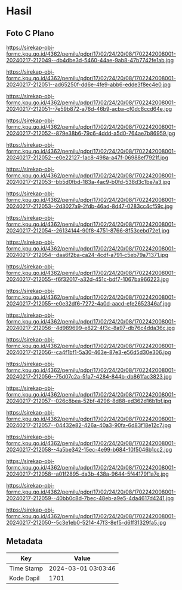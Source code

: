 # Hasil

## Foto C Plano

https://sirekap-obj-formc.kpu.go.id/4362/pemilu/pdpr/17/02/24/20/08/1702242008001-20240217-212049--db4dbe3d-5460-44ae-9ab8-47b7742fe1ab.jpg

https://sirekap-obj-formc.kpu.go.id/4362/pemilu/pdpr/17/02/24/20/08/1702242008001-20240217-212051--ad65250f-dd6e-4fe9-abb6-edde3f8ec4e0.jpg

https://sirekap-obj-formc.kpu.go.id/4362/pemilu/pdpr/17/02/24/20/08/1702242008001-20240217-212051--7e59b872-a76d-46b9-acba-cf0dc8ccd64e.jpg

https://sirekap-obj-formc.kpu.go.id/4362/pemilu/pdpr/17/02/24/20/08/1702242008001-20240217-212052--879e38b6-79c6-4ddd-a5d0-764ae7b86959.jpg

https://sirekap-obj-formc.kpu.go.id/4362/pemilu/pdpr/17/02/24/20/08/1702242008001-20240217-212052--e0e22127-1ac8-498a-a47f-06988ef7921f.jpg

https://sirekap-obj-formc.kpu.go.id/4362/pemilu/pdpr/17/02/24/20/08/1702242008001-20240217-212053--bb5d0fbd-183a-4ac9-b0fd-538d3c1be7a3.jpg

https://sirekap-obj-formc.kpu.go.id/4362/pemilu/pdpr/17/02/24/20/08/1702242008001-20240217-212053--2d3027a9-2fdb-46ad-8d47-0283cc4cf59c.jpg

https://sirekap-obj-formc.kpu.go.id/4362/pemilu/pdpr/17/02/24/20/08/1702242008001-20240217-212054--26134144-90f8-4751-8766-8f53cebd72e1.jpg

https://sirekap-obj-formc.kpu.go.id/4362/pemilu/pdpr/17/02/24/20/08/1702242008001-20240217-212054--daa6f2ba-ca24-4cdf-a791-c5eb79a71371.jpg

https://sirekap-obj-formc.kpu.go.id/4362/pemilu/pdpr/17/02/24/20/08/1702242008001-20240217-212055--f6f32017-a32d-451c-bdf7-1067ba966223.jpg

https://sirekap-obj-formc.kpu.go.id/4362/pemilu/pdpr/17/02/24/20/08/1702242008001-20240217-212055--e0e32df6-7272-4a0d-aacd-efe2652346af.jpg

https://sirekap-obj-formc.kpu.go.id/4362/pemilu/pdpr/17/02/24/20/08/1702242008001-20240217-212056--4d989699-e822-4f3c-8a97-db76c4dda36c.jpg

https://sirekap-obj-formc.kpu.go.id/4362/pemilu/pdpr/17/02/24/20/08/1702242008001-20240217-212056--ca4f1bf1-5a30-463e-87e3-e56d5d30e306.jpg

https://sirekap-obj-formc.kpu.go.id/4362/pemilu/pdpr/17/02/24/20/08/1702242008001-20240217-212056--75d07c2a-51a7-4284-844b-db861fac3823.jpg

https://sirekap-obj-formc.kpu.go.id/4362/pemilu/pdpr/17/02/24/20/08/1702242008001-20240217-212057--026c8bea-52bf-4296-8d88-ed362d16b1bf.jpg

https://sirekap-obj-formc.kpu.go.id/4362/pemilu/pdpr/17/02/24/20/08/1702242008001-20240217-212057--04432e82-426a-40a3-90fa-6d83f18e12c7.jpg

https://sirekap-obj-formc.kpu.go.id/4362/pemilu/pdpr/17/02/24/20/08/1702242008001-20240217-212058--4a5be342-15ec-4e99-b684-10f5046b1cc2.jpg

https://sirekap-obj-formc.kpu.go.id/4362/pemilu/pdpr/17/02/24/20/08/1702242008001-20240217-212058--a01f2895-da3b-438a-9644-5f44179f1a7e.jpg

https://sirekap-obj-formc.kpu.go.id/4362/pemilu/pdpr/17/02/24/20/08/1702242008001-20240217-212059--40bb0c8d-7bec-48eb-a9e5-4da4617d4241.jpg

https://sirekap-obj-formc.kpu.go.id/4362/pemilu/pdpr/17/02/24/20/08/1702242008001-20240217-212050--5c3e1eb0-5214-47f3-8ef5-d6ff31329fa5.jpg


## Metadata

| Key        | Value               |
| ---------- | ------------------- |
| Time Stamp | 2024-03-01 03:03:46 |
| Kode Dapil | 1701                |



